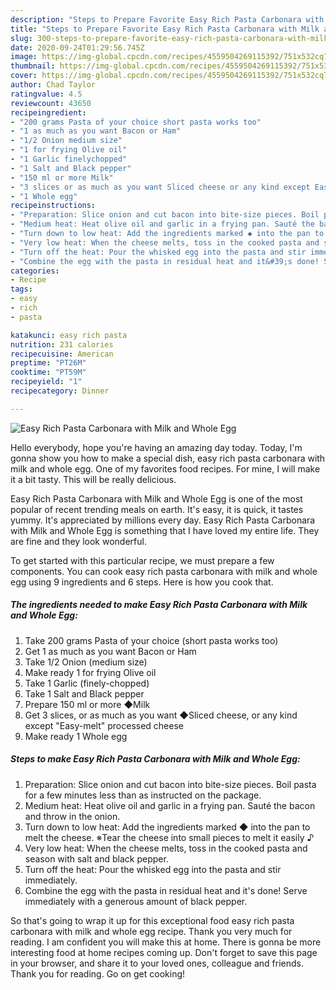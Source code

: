 ```yaml
---
description: "Steps to Prepare Favorite Easy Rich Pasta Carbonara with Milk and Whole Egg"
title: "Steps to Prepare Favorite Easy Rich Pasta Carbonara with Milk and Whole Egg"
slug: 300-steps-to-prepare-favorite-easy-rich-pasta-carbonara-with-milk-and-whole-egg
date: 2020-09-24T01:29:56.745Z
image: https://img-global.cpcdn.com/recipes/4559504269115392/751x532cq70/easy-rich-pasta-carbonara-with-milk-and-whole-egg-recipe-main-photo.jpg
thumbnail: https://img-global.cpcdn.com/recipes/4559504269115392/751x532cq70/easy-rich-pasta-carbonara-with-milk-and-whole-egg-recipe-main-photo.jpg
cover: https://img-global.cpcdn.com/recipes/4559504269115392/751x532cq70/easy-rich-pasta-carbonara-with-milk-and-whole-egg-recipe-main-photo.jpg
author: Chad Taylor
ratingvalue: 4.5
reviewcount: 43650
recipeingredient:
- "200 grams Pasta of your choice short pasta works too"
- "1 as much as you want Bacon or Ham"
- "1/2 Onion medium size"
- "1 for frying Olive oil"
- "1 Garlic finelychopped"
- "1 Salt and Black pepper"
- "150 ml or more Milk"
- "3 slices or as much as you want Sliced cheese or any kind except Easymelt processed cheese"
- "1 Whole egg"
recipeinstructions:
- "Preparation: Slice onion and cut bacon into bite-size pieces. Boil pasta for a few minutes less than as instructed on the package."
- "Medium heat: Heat olive oil and garlic in a frying pan. Sauté the bacon and throw in the onion."
- "Turn down to low heat: Add the ingredients marked ◆ into the pan to melt the cheese. ※Tear the cheese into small pieces to melt it easily ♪"
- "Very low heat: When the cheese melts, toss in the cooked pasta and season with salt and black pepper."
- "Turn off the heat: Pour the whisked egg into the pasta and stir immediately."
- "Combine the egg with the pasta in residual heat and it&#39;s done! Serve immediately with a generous amount of black pepper."
categories:
- Recipe
tags:
- easy
- rich
- pasta

katakunci: easy rich pasta 
nutrition: 231 calories
recipecuisine: American
preptime: "PT26M"
cooktime: "PT59M"
recipeyield: "1"
recipecategory: Dinner

---
```



![Easy Rich Pasta Carbonara with Milk and Whole Egg](https://img-global.cpcdn.com/recipes/4559504269115392/751x532cq70/easy-rich-pasta-carbonara-with-milk-and-whole-egg-recipe-main-photo.jpg)

Hello everybody, hope you're having an amazing day today. Today, I'm gonna show you how to make a special dish, easy rich pasta carbonara with milk and whole egg. One of my favorites food recipes. For mine, I will make it a bit tasty. This will be really delicious.



Easy Rich Pasta Carbonara with Milk and Whole Egg is one of the most popular of recent trending meals on earth. It's easy, it is quick, it tastes yummy. It's appreciated by millions every day. Easy Rich Pasta Carbonara with Milk and Whole Egg is something that I have loved my entire life. They are fine and they look wonderful.


To get started with this particular recipe, we must prepare a few components. You can cook easy rich pasta carbonara with milk and whole egg using 9 ingredients and 6 steps. Here is how you cook that.

<!--inarticleads1-->

##### The ingredients needed to make Easy Rich Pasta Carbonara with Milk and Whole Egg:

1. Take 200 grams Pasta of your choice (short pasta works too)
1. Get 1 as much as you want Bacon or Ham
1. Take 1/2 Onion (medium size)
1. Make ready 1 for frying Olive oil
1. Take 1 Garlic (finely-chopped)
1. Take 1 Salt and Black pepper
1. Prepare 150 ml or more ◆Milk
1. Get 3 slices, or as much as you want ◆Sliced cheese, or any kind except &#34;Easy-melt&#34; processed cheese
1. Make ready 1 Whole egg




<!--inarticleads2-->

##### Steps to make Easy Rich Pasta Carbonara with Milk and Whole Egg:

1. Preparation: Slice onion and cut bacon into bite-size pieces. Boil pasta for a few minutes less than as instructed on the package.
1. Medium heat: Heat olive oil and garlic in a frying pan. Sauté the bacon and throw in the onion.
1. Turn down to low heat: Add the ingredients marked ◆ into the pan to melt the cheese. ※Tear the cheese into small pieces to melt it easily ♪
1. Very low heat: When the cheese melts, toss in the cooked pasta and season with salt and black pepper.
1. Turn off the heat: Pour the whisked egg into the pasta and stir immediately.
1. Combine the egg with the pasta in residual heat and it&#39;s done! Serve immediately with a generous amount of black pepper.




So that's going to wrap it up for this exceptional food easy rich pasta carbonara with milk and whole egg recipe. Thank you very much for reading. I am confident you will make this at home. There is gonna be more interesting food at home recipes coming up. Don't forget to save this page in your browser, and share it to your loved ones, colleague and friends. Thank you for reading. Go on get cooking!
